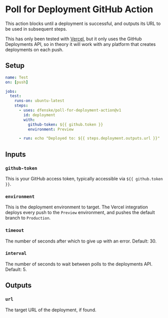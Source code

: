 # Poll for Deployment GitHub Action

This action blocks until a deployment is successful, and outputs its
URL to be used in subsequent steps.

This has only been tested with [Vercel](https://vercel.com), but it only uses
the GitHub Deployments API, so in theory it will work with any platform that
creates deployments on each push.

## Setup

```yml
name: Test
on: [push]

jobs:
  test:
    runs-on: ubuntu-latest
    steps:
      - uses: dfenske/poll-for-deployment-action@v1
        id: deployment
        with:
          github-token: ${{ github.token }}
          environment: Preview

      - run: echo "Deployed to: ${{ steps.deployment.outputs.url }}"
```

## Inputs

### `github-token`

This is your GitHub access token, typically accessible via `${{ github.token }}`.

### `environment`

This is the deployment environment to target. The Vercel integration deploys
every push to the `Preview` environment, and pushes the default branch to
`Production`.

### `timeout`

The number of seconds after which to give up with an error. Default: 30.

### `interval`

The number of seconds to wait between polls to the deployments API. Default: 5.

## Outputs

### `url`

The target URL of the deployment, if found.
